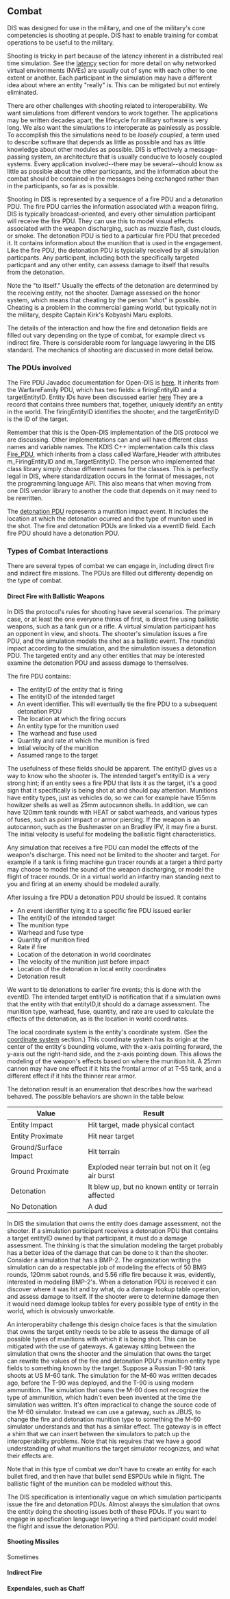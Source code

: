 ## Combat

DIS was designed for use in the military, and one of the military's core competencies is shooting at people. DIS hast to enable training for combat operations to be useful to the military.

Shooting is tricky in part because of the latency inherent in a distributed real time simulation. See the <A href="Latency.md">latency</a> section for more detail on why networked virtual environments (NVEs) are usually out of sync with each other to one extent or another. Each participant in the simulation may have a different idea about where an entity "really" is. This can be mitigated but not entirely eliminated.

There are other challenges with shooting related to interoperability. We want simulations from different vendors to work together. The applications may be written decades apart; the lifecycle for military software is very long.  We also want the simulations to interoperate as painlessly as possible. To accomplish this the simulations need to be _loosely coupled_, a term used to describe software that depends as little as possible and has as little knowledge about other modules as possible. DIS is effectively a message-passing system, an architecture that is usually conducive to loosely coupled systems. Every application involved--there may be several--should know as little as possible about the other particpants, and the information about the combat should be contained in the messages being exchanged rather than in the participants, so far as is possible.  

Shooting in DIS is represented by a sequence of a fire PDU and a detonation PDU. The fire PDU carries the information associated with a weapon firing. DIS is typically broadcast-oriented, and every other simulation participant will receive the fire PDU. They can use this to model visual effects associated with the weapon discharging, such as muzzle flash, dust clouds, or smoke. The detonation PDU is tied to a particular fire PDU that preceded it. It contains information about the munition that is used in the engagement. Like the fire PDU, the detonation PDU is typicially received by all simulation particpants. Any participant, including both the specifically targeted particpant and any other entity, can assess damage to itself that results from the detonation. 

Note the "to itself." Usually the effects of the detonation are determined by the receiving entity, not the shooter. Damage assessed on the honor system, which means that cheating by the person "shot" is possible. Cheating is a problem in the commercial gaming world, but typically not in the military, despite Captain Kirk's Kobyashi Maru exploits.

The details of the interaction and how the fire and detonation fields are filled out vary depending on the type of combat, for example direct vs indirect fire. There is considerable room for language lawyering in the DIS standard. The mechanics of shooting are discussed in more detail below. 


### The PDUs involved

The Fire PDU Javadoc documentation for Open-DIS is <a href="javadoc/edu/nps/moves/dis/FirePdu.html">here</a>. It inherits from the WarfareFamily PDU, which has two fields: a firingEntityID and a targetEntityID. Entity IDs have been discussed earlier <a href="EntityIdentifiers.md">here</a> They are a record that contains three numbers that, together, uniquely identify an entity in the world. The firingEntityID identifies the shooter, and the targetEntityID is the ID of the target.

Remember that this is the Open-DIS implementation of the DIS protocol we are discussing. Other implementations can and will have different class names and variable names. The KDIS C++ implementation calls this class <a href="http://kdis.sourceforge.net/classdoc/class_k_d_i_s_1_1_p_d_u_1_1_warfare___header.html">Fire\_PDU</a>, which inherits from a class called Warfare\_Header with attributes m\_FiringEntityID and m\_TargetEntityID. The person who implemented that class library simply chose different names for the classes. This is perfectly legal in DIS, where standardization occurs in the format of messages, not the programming language API. This also means that when moving from one DIS vendor library to another the code that depends on it may need to be rewritten.

The <a href="javadoc/edu/nps/moves/dis/DetonationPdu.html">detonation PDU</a> represents a munition impact event. It includes the location at which the detonation ocurred and the type of muniton used in the shot. The fire and detonation PDUs are linked via a eventID field. Each fire PDU should have a detonation PDU.

### Types of Combat Interactions

There are several types of combat we can engage in, including direct fire and indirect fire missions. The PDUs are filled out differenty dependig on the type of combat.

#### Direct Fire with Ballistic Weapons
In DIS the protocol's rules for shooting have several scenarios. The primary case, or at least the one everyone thinks of first, is direct fire using ballistic weapons, such as a tank gun or a rifle. A virtual simulation participant has an opponent in view, and shoots.  The shooter's simulation issues a fire PDU, and the simulation models the shot as a ballistic event. The round(s) impact according to the simulation, and the simulation issues a detonation PDU. The targeted entity and any other entities that may be interested examine the detonation PDU and assess damage to themselves. 

The fire PDU contains:

 * The entityID of the entity that is firing
 * The entityID of the intended target
 * An event identifier. This will eventually tie the fire PDU to a subsequent detonation PDU
 * The location at which the firing occurs
 * An entity type for the munition used
 * The warhead and fuse used
 * Quantity and rate at which the munition is fired
 * Intial velocity of the munition
 * Assumed range to the target
 
The usefulness of these fields should be apparent. The entityID gives us a way to know who the shooter is. The intended target's entityID is a very strong hint; if an entity sees a fire PDU that lists it as the target, it's a good sign that it specifically is being shot at and should pay attention. Munitions have entity types, just as vehicles do, so we can for example have 155mm howitzer shells as well as 25mm autocannon shells. In addition, we can have 120mm tank rounds with HEAT or sabot warheads, and various types of fuses, such as point impact or armor piercing. If the weapon is an autocannon, such as the Bushmaster on an Bradley IFV, it may fire a burst. The initial velocity is useful for modeling the ballistic flight characteristics.

Any simulation that receives a fire PDU can model the effects of the weapon's discharge. This need not be limited to the shooter and target. For example if a tank is firing machine gun tracer rounds at a target a third party may choose to model the sound of the weapon discharging, or model the flight of tracer rounds. Or in a virtual world an infantry man standing next to you and firing at an enemy should be modeled aurally. 

After issuing a fire PDU a detonation PDU should be issued. It contains 

  * An event identifier tying it to a specific fire PDU issued earlier
  * The entityID of the intended target
  * The munition type
  * Warhead and fuse type
  * Quantity of munition fired
  * Rate if fire
  * Location of the detonation in world coordinates
  * The velocity of the munition just before impact
  * Location of the detonation in local entity coordinates
  * Detonation result

We want to tie detonations to earlier fire events; this is done with the eventID. The intended target entityID is notification that if a simulation owns that the entity with that entityID,it should do a damage assessment. The munition type, warhead, fuse, quantity, and rate are used to calculate the effects of the detonation, as is the location in world coordinates. 

The local coordinate system is the entity's coordinate system. (See the <a href="CoordinateSystems.md">coordinate system</a> section.) This coordinate system has its origin at the center of the entity's bounding volume, with the x-axis pointing forward, the y-axis out the right-hand side, and the z-axis pointing down. This allows the modeling of the weapon's effects based on where the munition hit. A 25mm cannon may have one effect if it hits the frontal armor of at T-55 tank, and a different effect if it hits the thinner rear armor.

The detonation result is an enumeration that describes how the warhead behaved.  The possible behaviors are shown in the table below.

| Value                 | Result                            |
|-----------------------|-----------------------------------|
| Entity Impact         | Hit target, made physical contact |
| Entity Proximate      | Hit near target                   |
| Ground/Surface Impact | Hit terrain                       |
| Ground Proximate      | Exploded near terrain but not on it (eg air burst |
| Detonation            | It blew up, but no known entity or terrain affected |
| No Detonation         | A dud |

In DIS the simulation that owns the entity does damage assessment, not the shooter. If a simulation participant receives a detonation PDU that contains a target entityID owned by that participant, it must do a damage assessment. The thinking is that the simulation modeling the target probably has a better idea of the damage that can be done to it than the shooter. Consider a simulation that has a BMP-2. The organization writing the simulation can do a respectable job of modeling the effects of 50 BMG rounds, 120mm sabot rounds, and 5.56 rifle fire because it was, evidently, interested in modeling BMP-2's. When a detonation PDU is received it can discover where it was hit and by what, do a damage lookup table operation, and assess damage to itself. If the shooter were to determine damage then it would need damage lookup tables for every possible type of entity in the world, which is obviously unworkable. 

An interoperabiity challenge this design choice faces is that the simulation that owns the target entity needs to be able to assess the damage of all possible types of munitions with which it is being shot. This can be mitigated with the use of gateways. A gateway sitting between the simulation that owns the shooter and the simulation that owns the target can rewrite the values of the fire and detonation PDU's munition entity type fields to something known by the target. Suppose a Russian T-90 tank shoots at US M-60 tank. The simulation for the M-60 was written decades ago, before the T-90 was deployed, and the T-90 is using modern ammunition. The simulation that owns the M-60 does not recognize the type of ammunition, which hadn't even been invented at the time the simulation was written. It's often impractical to change the source code of the M-60 simulator. Instead we can use a gateway, such as JBUS, to change the fire and detonation munition type to something the M-60 simulator understands and that has a similar effect. The gateway is in effect a shim that we can insert between the simulators to patch up the interoperability problems. Note that his requires that we have a good understanding of what munitions the target simulator recognizes, and what their effects are.

Note that in this type of combat we don't have to create an entity for each bullet fired, and then have that bullet send ESPDUs while in flight. The ballistic flight of the munition can be modeled without this.

The DIS specification is intentionally vague on which simulation participants issue the fire and detonation PDUs. Almost always the simulation that owns the entity doing the shooting issues both of these PDUs. If you want to engage in specfication language lawyering a third participant could model the flight and issue the detonation PDU.

#### Shooting Missiles

Sometimes

#### Indirect Fire

#### Expendales, such as Chaff

#### 




